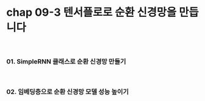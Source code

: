 # chap 09-3 텐서플로로 순환 신경망을 만듭니다

<br>

### 01. SimpleRNN 클래스로 순환 신경망 만들기

<br>

### 02. 임베딩층으로 순환 신경망 모델 성능 높이기
